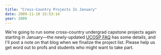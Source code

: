 ```yaml
---
title: "Cross-Country Projects In January"
date: 2009-11-10 15:53:14
year: 2009
---
```

We're going to run some cross-country undergrad capstone projects again starting in January—the newly-updated <a href="http://ucosp.wordpress.com/about/">UCOSP FAQ</a> has some details, and I'll post a note on that blog when we finalize the project list. Please help us get word out to profs and students who might want to take part.
